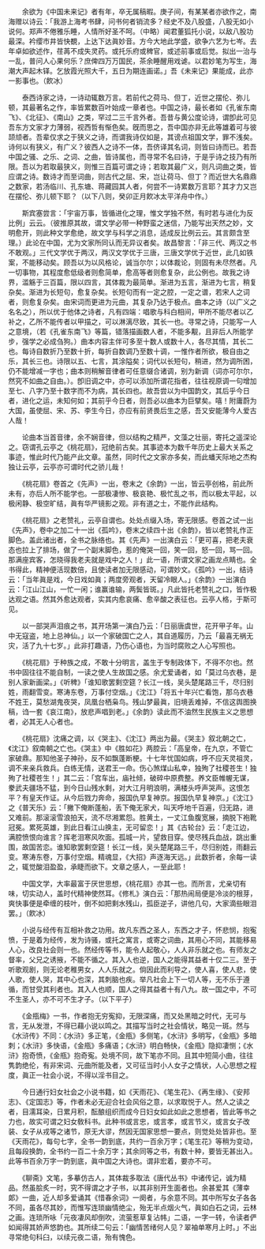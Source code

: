 <!-- { "loadSidebar": true } -->
　　余欲为《中国未来记》者有年，卒无属稿暇。庚子间，有某某者亦欲作之，南海赠以诗云：「我游上海考书肆，问书何者销流多？经史不及八股盛，八股无如小说何。郑声不倦雅乐睡，人情所好圣不呵。（中略）闻君董狐托小说，以敌八股功最深。衿缨市井皆快覩，上达下达眞妙音。方今大地此学盛，欲争六艺为七岑。去年卓如欲述作，荏苒不成失灵药。或托乐府或稗官，或述前事或后觉。拟出一治与一乱，普问人心果何乐？庶俾四万万国民，茶余睡醒用戏谑。以君妙笔为写生，海潮大声起木铎。乞放霞光照大千，五日为期连画诺。」吾《未来记》果能成，此亦一影事也。（飮冰） 

　　泰西诗家之诗，一诗动辄数万言。若前代之荷马、但丁，近世之摆伦、弥儿顿，其最著名之作，率皆累数百叶始成一章者也。中国之诗，最长者如《孔雀东南飞》、《北征》、《南山》之类，罕过二三千言外者。吾昔与黄公度论诗，谓卽此可见吾东方文家才力薄弱，视西哲有惭色矣。旣而思之，吾中国亦非无此等雄着可与彼颉颃者。吾辈仅求之于狭义之诗，而谓我诗仅如是，其谤点祖国文学，罪不浅矣。诗何以有狭义，有广义？彼西人之诗不一体，吾侪译其名词，则皆曰诗而已。若吾中国之骚、之乐、之词、之曲，皆诗属也，而寻常不名曰诗，于是乎诗之技乃有所限。吾以为若取最狭义，则惟三百篇可谓之诗；若取其最广义，则凡词曲之类，皆应谓之诗。数诗才而至词曲，则古代之屈、宋，岂让荷马、但丁？而近世大名鼎鼎之数家，若汤临川、孔东塘、蒋藏园其人者，何尝不一诗累数万言耶？其才力又岂在摆伦、弥儿顿下耶？（以下八则，癸卯正月飮冰太平洋舟中作。） 

　　斯宾塞尝言：「宇宙万事，皆循进化之理，惟文学独不然，有时若与进化为反比例」云云。（彼推原其故，谓文学必带一种野蛮之迷信，乃能写出天然之妙，文明愈开，则此种文学愈绝，故文学与科学之消息，适成反比例云云。其言颇含至理。）此论在中国，尤为文家所同认而无异议者矣。故昌黎言：「非三代、两汉之书不敢观。」三代文学优于两汉，两汉文学优于三唐，三唐文学优于近世，此几如铁案，不能移动矣。顾吾以为以风格论，诚当尔尔；以体裁论，则固有未尽然者。凡一切事物，其程度愈低级者则愈简单，愈高等者则愈复杂，此公例也。故我之诗界，滥觞于三百篇，限以四言，其体裁为最简单。渐进为五言，渐进为七言，稍复杂矣。渐进为长短句，愈复杂矣。长短句而有一定之腔，一定之谱，若宋人之词者，则愈复杂矣。由宋词而更进为元曲，其复杂乃达于极点。曲本之诗（以广义之名名之），所以优于他体之诗者，凡有四端：唱歌与科白相间，甲所不能尽者以乙补之，乙所不能传者以甲描之，可以淋漓尽致，其长一也。寻常之诗，只能写一人之意境，（若《孔雀东南飞》等篇，错落描画数人者，不能多觏，且非后人所能学步，强学之必成刍狗。）曲本内容主伴可多至十数人或数十人，各尽其情，其长二也。每诗自数折乃至数十折，每折自数调乃至数十调，一惟作者所欲，极自由之乐，其长三也。诗限以五、七言，其涂隘矣；词代以长短句，稍进，然为调所困，仍不能增减一字也；曲本则稍解音律者可任意缀合诸调，别为新调（词亦可尔尔，然究不如曲之自由。）。卽旧调之中，亦可以添加所谓花指者，往往视原调一句增加至七、八字乃至十数字而不为病，其长四也。故吾尝以为中国韵文，其后乎今日者，进化之运，未知何如；其前乎今日者，则吾必以曲本为巨擘矣。嘻！附庸蔚为大国，虽使屈、宋、苏、李生今日，亦应有前贤畏后生之感，吾又安能薄今人爱古人哉！ 

　　论曲本当首音律，余不娴音律，但以结构之精严，文藻之壮丽，寄托之遥深论之。窃谓孔云亭之《桃花扇》，冠绝前古矣。其事迹本为数千年历史上最大关系之事迹，惟此时代乃能产此文章。虽然，同时代之文家亦多矣，而此蟠天际地之杰构独让云亭，云亭亦可谓时代之骄儿哉！ 

　　《桃花扇》卷首之《先声》一出，卷末之《余韵》一出，皆云亭创格，前此所未有，亦后人所不能学也。一部极凄惨、极哀艳、极忙乱之书，而以极太平起，以极闲静、极空旷结，眞有华严镜影之观。非有道之士，不能作此结构。 

　　《桃花扇》之老赞礼，云亭自谓也。处处点缀入场，寄无限感。卷首之试一出《先声》，卷中之加二十一出《孤吟》，卷末之续四十出《余韵》，皆以老赞礼作正脚色。盖此诸出者，全书之脉络也。其《先声》一出演白云：「更可喜，把老夫衰态也拉上了排场，做了一个副末脚色，惹的俺哭一回，笑一回，怒一回，骂一回。那满座宾客，怎晓得我老夫就是戏中之人！」此一语，所谓文家之画龙点睛也。全书得此，精神便活现数倍，且使读者加无限感动，可谓妙文。《孤吟》一出，结诗云：「当年眞是戏，今日戏如眞；两度旁观者，天留冷眼人。」《余韵》一出演白云：「江山江山，一忙一闲；谁赢谁输，两鬓皆斑。」凡此皆托老赞礼之口，皆作极达观之语。然其外愈达观者，实其内愈哀痛、愈辛酸之表征也。云亭人格，于斯可见。 

　　以一部哭声泪痕之书，其开场第一演白乃云：「日丽唐虞世，花开甲子年。山中无寇盗，地上总神仙。」以一个家破国亡之人，其自道履历，乃云「最喜无祸无灾，活了九十七岁。」此非打趣语，乃伤心语也，为当时腐败之人心写照也。 

　　《桃花扇》于种族之成，不敢十分明言，盖生于专制政体下，不得不尔也。然书中固往往不能自制，一读之使人生故国之感。余尤爱诵者，如「莫过乌衣巷，是别人家新画梁。」《听稗》「谁知歌罢剩空筵？长江一线，吴头楚尾路三千，尽归别姓，雨翻雪变。寒涛东卷，万事付空烟。」《沈江》「将五十年兴亡看饱，那乌衣巷不姓王，莫愁湖鬼夜哭，凤凰台栖枭鸟。残山梦最眞，旧境丢难掉，不信这舆图换稿，诌一套《哀江南》，放悲声唱到老。」《余韵》读此而不油然生民族主义之思想者，必其无人心者也。 

　　《桃花扇》沈痛之调，以《哭主》、《沈江》两出为最。《哭主》叙北朝之亡，《沈江》叙南朝之亡也。《哭主》中《胜如花》两腔云：「高皇帝，在九京，不管亡家破鼎。那知他圣子神孙，反不如飘蓬断梗。十七年忧国如病，呼不应天灵祖灵，调不来亲兵救兵。白练无情，送君王一命。伤心煞煤山私幸，独殉了社稷苍生！独殉了社稷苍生！」其二云：「宫车出，庙社倾，破碎中原费整。养文臣帷幄无谋，豢武夫疆场不猛，到今日山残水剩，对大江月明浪明，满楼头呼声哭声。这恨怎平？有皇天作证。从今后戮力奔命，报国仇早复神京。报国仇早复神京。」《沈江》之《普天乐》云：「撇下俺断蓬船，丢下俺无家犬，叫天呼地千百遍，归无路，进又难前。那滚滚雪浪拍天，流不尽湘累怨。胜黄土，一丈江鱼腹宽展，摘脱下袍靴冠冕。累死英雄，到此日看江山换主，无可留恋！」其《古轮台》云：「走江边，满腔愤恨向谁言？挥老泪寒风吹面。孤城一片，望救目穿。使尽残兵血战，跳出重围，故国苦恋。谁知歌罢剩空筵！长江一线，吴头楚尾路三千，尽归别姓，雨翻云变。寒涛东卷，万事付空烟。精魂显，《大招》声逐海天远。」此数折者，余每一读之，辄觉酸泪盈盈，承睫而欲下。文章之感人，一至此耶！ 

　　中国文学，大率最富于厌世思想，《桃花扇》亦其一也。而所言，尤亲切有味，切实动人，盖时代精神使然耳。《修札》演白云：「那热闹局便是冷淡的根芽，爽快事便是牵缠的枝叶，倒不如把剩水残山，孤臣逆子，讲他几句，大家滴些眼泪罢。」（飮冰） 

　　小说与经传有互相补救之功用。故凡东西之圣人，东西之才子，怀悲悯，抱寃愤，于是着为经传，发为诗骚，或托之寓言，或寄之词曲，其用心不同，其能移易人心，改良社会则一也。然经传等书，能令人起敬心，人人非乐就之也。有师友之督率，父兄之诱掖，不能不循之。其入人也逆，国人之能得其益者十仅二三。至于听歌观剧，则无论老稚男女，人人乐就之。倘因此而利导之，使人喜，使人悲，使人歌，使人哭，其中心也深，其刺脑也疾。举凡社会上下一切人等，无不乐于遵循，而甘受其利者也。其入人也顺，国人之得其益者十有八九。故一国之中，不可不生圣人，亦不可不生才子。（以下平子） 

　　《金甁梅》一书，作者抱无穷寃抑，无限深痛，而又处黑暗之时代，无可与言，无从发泄，不得已藉小说以鸣之。其描写当时之社会情状，略见一斑。然与《水浒传》不同：《水浒》多正笔，《金甁》多侧笔，《水浒》多明写，《金甁》多暗刺；《水浒》多快语，《金甁》多痛语；《水浒》明白畅快，《金甁》隐抑凄恻；《水浒》抱奇愤，《金甁》抱奇寃。处境不同，故下笔亦不同。且其中短简小曲，往往隽韵绝伦，有非宋词、元曲所能及者，又可征当时小人女子之情状，人心思想之程度，眞正一社会小说，不得以淫书目之。 

　　今日通行妇女社会之小说书籍，如《天雨花》、《笔生花》、《再生缘》、《安邦志》、《定国志》等，作者未必无迎合社会风俗之意，以求取悦于人。然人之读之者，目濡耳染，日累月积，酝酿组织而成今日妇女如此如此之思想者，皆此等书之力也，故实可谓之妇女敎科书。此种书或言忠，或言孝，或言节义，或言女子改装、女子从戎等之诸节，原无大谬，然因无国家思想一要点，则觉处处皆非也。至《天雨花》，每句七字，全书一韵到底，共约一百余万字；《笔生花》等稍为变动，且每段换韵，全书约一百二十余万字；其余同等之书，有数十种，要皆无甚出入。此等书百余万字一韵到底，眞中国之大诗也。谓非宏着，要亦不可。 

　　《聊斋》文笔，多摹仿古人，其体裁多取法《唐代丛书》中诸传记，诚为精品。然虽脍炙一时，究不得谓之才子书，以其非别开生面者也。余甚爱其《薄幸郞》一曲，近人却多爱诵其《惜春余词》一阕者，与余意不同。其中所写女子各各不同，虽各尽其妙，而惟写连琐幽情绝尘，殆无半点烟火气，眞如白石之词，云林之画。连琐所咏「元夜凄风却倒吹，流萤惹草复沾帏」二语，一字一转，令读者俨如闻得其娇声悠韵也。其所续二句云：「幽情苦绪何人见？翠袖单寒月上时。」不出寻常绝句科臼，以续元夜二语，殆有愧色。 

